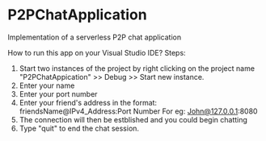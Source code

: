 # P2PChatApplication
Implementation of a serverless P2P chat application

How to run this app on your Visual Studio IDE?
Steps:
1) Start two instances of the project by right clicking on the project name "P2PChatAppication" >> Debug >> Start new instance.
2) Enter your name 
3) Enter your port number
4) Enter your friend's address in the format: friendsName@IPv4_Address:Port Number
   For eg: John@127.0.0.1:8080
5) The connection will then be estblished and you could begin chatting
6) Type "quit" to end the chat session. 
